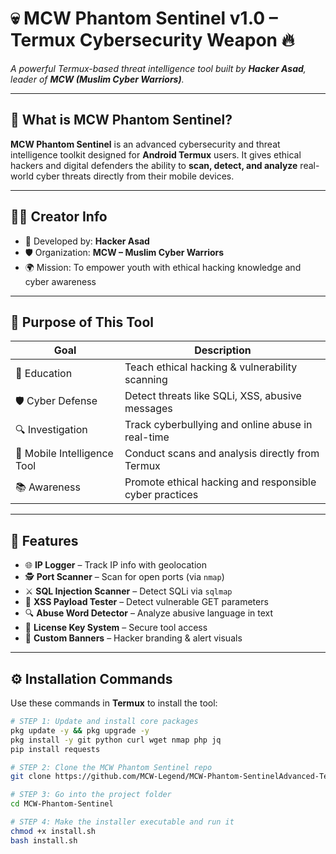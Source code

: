 # 💀 MCW Phantom Sentinel v1.0 – Termux Cybersecurity Weapon 🔥

_A powerful Termux-based threat intelligence tool built by **Hacker Asad**, leader of **MCW (Muslim Cyber Warriors)**._

---

## 📌 What is MCW Phantom Sentinel?

**MCW Phantom Sentinel** is an advanced cybersecurity and threat intelligence toolkit designed for **Android Termux** users. It gives ethical hackers and digital defenders the ability to **scan, detect, and analyze** real-world cyber threats directly from their mobile devices.

---

## 👨‍💻 Creator Info

- 👑 Developed by: **Hacker Asad**
- 🛡️ Organization: **MCW – Muslim Cyber Warriors**
- 🌍 Mission: To empower youth with ethical hacking knowledge and cyber awareness

---

## 🎯 Purpose of This Tool

| Goal                          | Description                                                                 |
|------------------------------|-----------------------------------------------------------------------------|
| 🧠 Education                 | Teach ethical hacking & vulnerability scanning                             |
| 🛡️ Cyber Defense            | Detect threats like SQLi, XSS, abusive messages                            |
| 🔍 Investigation             | Track cyberbullying and online abuse in real-time                         |
| 📱 Mobile Intelligence Tool  | Conduct scans and analysis directly from Termux                            |
| 📚 Awareness                 | Promote ethical hacking and responsible cyber practices                    |

---

## 🚀 Features

- 🌐 **IP Logger** – Track IP info with geolocation
- 🕵️ **Port Scanner** – Scan for open ports (via `nmap`)
- ⚔️ **SQL Injection Scanner** – Detect SQLi via `sqlmap`
- 🧪 **XSS Payload Tester** – Detect vulnerable GET parameters
- 🔍 **Abuse Word Detector** – Analyze abusive language in text
- 🔑 **License Key System** – Secure tool access
- 🎨 **Custom Banners** – Hacker branding & alert visuals

---

## ⚙️ Installation Commands

Use these commands in **Termux** to install the tool:

```bash
# STEP 1: Update and install core packages
pkg update -y && pkg upgrade -y
pkg install -y git python curl wget nmap php jq
pip install requests

# STEP 2: Clone the MCW Phantom Sentinel repo
git clone https://github.com/MCW-Legend/MCW-Phantom-SentinelAdvanced-Termux-based-Threat-Intelligence-Tool-by-Hacker-Asad-MCW-Leader-.git

# STEP 3: Go into the project folder
cd MCW-Phantom-Sentinel

# STEP 4: Make the installer executable and run it
chmod +x install.sh
bash install.sh

